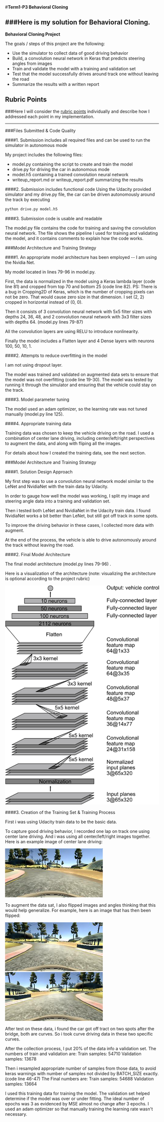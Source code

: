 #**Term1-P3 Behavioral Cloning** 

###Here is my solution for Behavioral Cloning.
---

**Behavioral Cloning Project**

The goals / steps of this project are the following:
* Use the simulator to collect data of good driving behavior
* Build, a convolution neural network in Keras that predicts steering angles from images
* Train and validate the model with a training and validation set
* Test that the model successfully drives around track one without leaving the road
* Summarize the results with a written report


[//]: # (Image References)

[nvidia-cnn]: ./examples/nvidia-cnn.jpg "Model Visualization - Nvidia CNN"
[center-lane]: ./examples/center-lane.jpg "Center lane driving"
[flip-before]: ./examples/flip-before.jpg "Raw Image"
[flip-after]: ./examples/flip-after.jpg "Flipped Image"

## Rubric Points
###Here I will consider the [rubric points](https://review.udacity.com/#!/rubrics/432/view) individually and describe how I addressed each point in my implementation.  

---
###Files Submitted & Code Quality

####1. Submission includes all required files and can be used to run the simulator in autonomous mode

My project includes the following files:
* model.py containing the script to create and train the model
* drive.py for driving the car in autonomous mode
* model.h5 containing a trained convolution neural network 
* writeup_report.md or writeup_report.pdf summarizing the results

####2. Submission includes functional code
Using the Udacity provided simulator and my drive.py file, the car can be driven autonomously around the track by executing 
```sh
python drive.py model.h5
```

####3. Submission code is usable and readable

The model.py file contains the code for training and saving the convolution neural network. The file shows the pipeline I used for training and validating the model, and it contains comments to explain how the code works.

###Model Architecture and Training Strategy

####1. An appropriate model architecture has been employed -- I am using the Nvidia Net.

My model located in lines 79-96 in model.py.

First, the data is normalized in the model using a Keras lambda layer (code line 81) and cropped from top 70 and bottom 25 (code line 82).
PS: There is a bug in Cropping2D of Keras, which is the number of cropping pixels can not be zero. That would cause zero size in that dimension. I set (2, 2) cropped in horizontal instead of (0, 0).

Then it consists of 3 convolution neural network with 5x5 filter sizes with depths 24, 36, 48, and 2 convolution neural network with 3x3 filter sizes with depths 64. (model.py lines 79-87)

All the convolution layers are using RELU to introduce nonlinearity.

Finally the model includes a Flatten layer and 4 Dense layers with neurons 100, 50, 10, 1.

####2. Attempts to reduce overfitting in the model

I am not using dropout layer.

The model was trained and validated on augmented data sets to ensure that the model was not overfitting (code line 19-30). The model was tested by running it through the simulator and ensuring that the vehicle could stay on the track.

####3. Model parameter tuning

The model used an adam optimizer, so the learning rate was not tuned manually (model.py line 125).

####4. Appropriate training data

Training data was chosen to keep the vehicle driving on the road. I used a combination of center lane driving, including center/left/right perspectives to augment the data, and along with fliping all the images. 

For details about how I created the training data, see the next section. 

###Model Architecture and Training Strategy

####1. Solution Design Approach

My first step was to use a convolution neural network model similar to the LeNet and NvidiaNet with the train data by Udacity.

In order to gauge how well the model was working, I split my image and steering angle data into a training and validation set. 

Then i tested both LeNet and NvidiaNet in the Udacity train data. I found NvidiaNet works a bit better than LeNet, but still got off track in some spots.

To improve the driving behavior in these cases, I collected more data with augment.

At the end of the process, the vehicle is able to drive autonomously around the track without leaving the road.

####2. Final Model Architecture

The final model architecture (model.py lines 79-96) .

Here is a visualization of the architecture (note: visualizing the architecture is optional according to the project rubric)

![alt text][nvidia-cnn]

####3. Creation of the Training Set & Training Process

First i was using Udacity train data to be the basic data.

To capture good driving behavior, I recorded one lap on track one using center lane driving. And i was using all center/left/right images together. Here is an example image of center lane driving:

![alt text][center-lane]

To augment the data sat, I also flipped images and angles thinking that this would help generalize. For example, here is an image that has then been flipped:

![alt text][flip-before]
![alt text][flip-after]

After test on these data, i found the car got off tract on two spots after the bridge, both are curves. So i took curve driving data in these two specific curves.

After the collection process, I put 20% of the data info a validation set. The numbers of train and validation are:
Train samples: 54710
Validation samples: 13678

Then i resampled appropriate number of samples from those data, to avoid keras warnings with number of samples not divided by BATCH_SIZE exactly. (code line 46-47) The Final numbers are:
Train samples: 54688
Validation samples: 13664

I used this training data for training the model. The validation set helped determine if the model was over or under fitting. The ideal number of epochs was 3 as evidenced by MSE almost no change after 3 epochs. I used an adam optimizer so that manually training the learning rate wasn't necessary.
